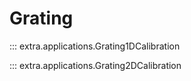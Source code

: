 # Grating

::: extra.applications.Grating1DCalibration

::: extra.applications.Grating2DCalibration
